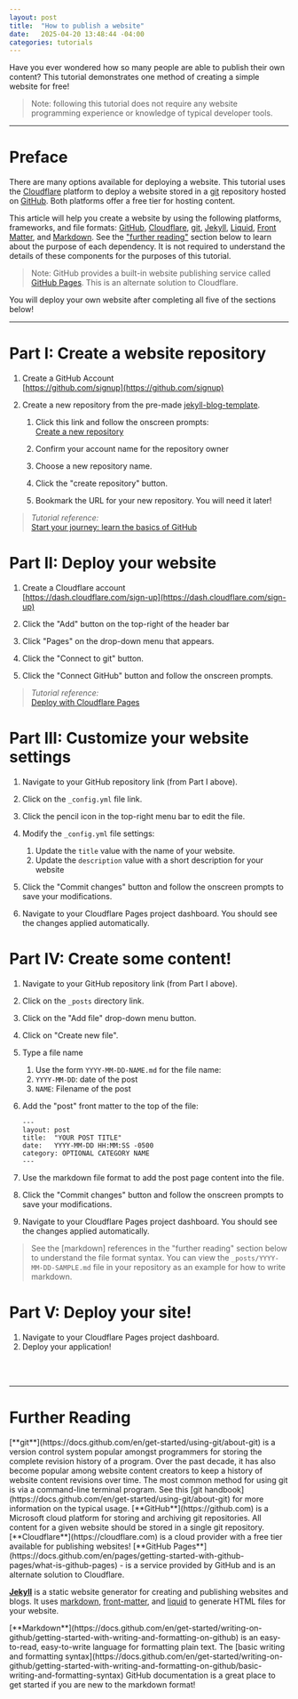 ```yaml
---
layout: post
title:  "How to publish a website"
date:   2025-04-20 13:48:44 -04:00
categories: tutorials
---
```


Have you ever wondered how so many people are able to publish their own content? This tutorial demonstrates one method of creating a simple website for free!

> Note: following this tutorial does not require any website programming experience or knowledge of typical developer tools.

---

# Preface
There are many options available for deploying a website. This tutorial uses the [Cloudflare](#cloudflare) platform to deploy a website stored in a [git](#git) repository hosted on [GitHub](#github). Both platforms offer a free tier for hosting content.

This article will help you create a website by using the following platforms, frameworks, and file formats: [GitHub](#github), [Cloudflare](#cloudflare), [git](#git), [Jekyll](#jekyll), [Liquid](#liquid), [Front Matter](#front-matter), and [Markdown](#markdown). See the ["further reading"](#further-reading) section below to learn about the purpose of each dependency. It is not required to understand the details of these components for the purposes of this tutorial.

> Note: GitHub provides a built-in website publishing service called [GitHub Pages](#github-pages). This is an alternate solution to Cloudflare.

You will deploy your own website after completing all five of the sections below!

---

# Part I: Create a website repository

1. Create a GitHub Account  
    [https://github.com/signup](https://github.com/signup)

2. Create a new repository from the pre-made [jekyll-blog-template](https://github.com/rwtaggart/jekyll-blog-template).
    1. Click this link and follow the onscreen prompts:  
        [Create a new repository](https://github.com/new?template_name=jekyll-blog-template&template_owner=rwtaggart)

    1. Confirm your account name for the repository owner
    1. Choose a new repository name.
    1. Click the "create repository" button.
    1. Bookmark the URL for your new repository. You will need it later!

> _Tutorial reference:_  
> [Start your journey: learn the basics of GitHub](https://docs.github.com/en/get-started/start-your-journey)


# Part II: Deploy your website

1. Create a Cloudflare account  
    [https://dash.cloudflare.com/sign-up](https://dash.cloudflare.com/sign-up)

1. Click the "Add" button on the top-right of the header bar
1. Click "Pages" on the drop-down menu that appears.
1. Click the "Connect to git" button.
1. Click the "Connect GitHub" button and follow the onscreen prompts.

> _Tutorial reference:_  
> [Deploy with Cloudflare Pages](https://developers.cloudflare.com/pages/framework-guides/deploy-a-jekyll-site/#deploy-with-cloudflare-pages)


# Part III: Customize your website settings

1. Navigate to your GitHub repository link (from Part I above).
1. Click on the `_config.yml` file link.
1. Click the pencil icon in the top-right menu bar to edit the file.
1. Modify the `_config.yml` file settings:
    1. Update the `title` value with the name of your website.
    1. Update the `description` value with a short description for your website

1. Click the "Commit changes" button and follow the onscreen prompts to save your modifications.
1. Navigate to your Cloudflare Pages project dashboard. You should see the changes applied automatically.


# Part IV: Create some content!

1. Navigate to your GitHub repository link (from Part I above).
1. Click on the `_posts` directory link.
1. Click on the "Add file" drop-down menu button.
1. Click on "Create new file".
1. Type a file name
    1. Use the form `YYYY-MM-DD-NAME.md` for the file name:
    1. `YYYY-MM-DD`: date of the post
    1. `NAME`: Filename of the post
1. Add the "post" front matter to the top of the file:
    ```
    ---
    layout: post
    title:  "YOUR POST TITLE"
    date:   YYYY-MM-DD HH:MM:SS -0500
    category: OPTIONAL CATEGORY NAME
    ---
    ```

1. Use the markdown file format to add the post page content into the file.
1. Click the "Commit changes" button and follow the onscreen prompts to save your modifications.
1. Navigate to your Cloudflare Pages project dashboard. You should see the changes applied automatically.

> See the [markdown] references in the "further reading" section below to understand the file format syntax. You can view the `_posts/YYYY-MM-DD-SAMPLE.md` file in your repository as an example for how to write markdown.

# Part V: Deploy your site!
1. Navigate to your Cloudflare Pages project dashboard. 
1. Deploy your application!

<br/>
<br/>

---

# Further Reading

<a id="git" />
[**git**](https://docs.github.com/en/get-started/using-git/about-git) is a version control system popular amongst programmers for storing the complete revision history of a program. Over the past decade, it has also become popular among website content creators to keep a history of website content revisions over time. The most common method for using git is via a command-line terminal program. See this [git handbook](https://docs.github.com/en/get-started/using-git/about-git) for more information on the typical usage.


<a id="github" />
[**GitHub**](https://github.com) is a Microsoft cloud platform for storing and archiving git repositories. All content for a given website should be stored in a single git repository.


<a id="cloudflare" />
[**Cloudflare**](https://cloudflare.com) is a cloud provider with a free tier available for publishing websites!


<a id="github-pages" />
[**GitHub Pages**](https://docs.github.com/en/pages/getting-started-with-github-pages/what-is-github-pages) - is a service provided by GitHub and is an alternate solution to Cloudflare.


<a id="jekyll" /><a id="front-matter" /><a id="liquid" />
[**Jekyll**](https://jekyllrb.com/) is a static website generator for creating and publishing websites and blogs. It uses [markdown](https://docs.github.com/en/get-started/writing-on-github/getting-started-with-writing-and-formatting-on-github/basic-writing-and-formatting-syntax), [front-matter](https://jekyllrb.com/docs/front-matter/), and [liquid](https://jekyllrb.com/docs/liquid/) to generate HTML files for your website.


<a id="markdown" />
[**Markdown**](https://docs.github.com/en/get-started/writing-on-github/getting-started-with-writing-and-formatting-on-github) is an easy-to-read, easy-to-write language for formatting plain text. The [basic writing and formatting syntax](https://docs.github.com/en/get-started/writing-on-github/getting-started-with-writing-and-formatting-on-github/basic-writing-and-formatting-syntax) GitHub documentation is a great place to get started if you are new to the markdown format!
